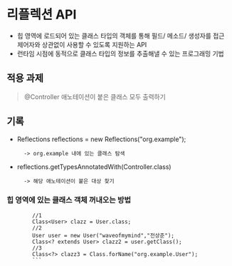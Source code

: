 # 리플렉션 API

- 힙 영역에 로드되어 있는 클래스 타입의 객체를 통해 필드/ 메소드/ 생성자를 접근 제어자와 상관없이 사용할 수 있도록 지원하는 API
- 런타임 시점에 동적으로 클래스 타입의 정보를 추출해낼 수 있는 프로그래밍 기법

## 적용 과제

> @Controller 애노테이션이 붙은 클래스 모두 출력하기

## 기록

- Reflections reflections = new Reflections("org.example");
        
        -> org.example 내에 있는 클래스 탐색
        
- reflections.getTypesAnnotatedWith(Controller.class) 

        -> 해당 애노테이션이 붙은 대상 찾기
        
### 힙 영역에 있는 클래스 객체 꺼내오는 방법

```
        //1
        Class<User> clazz = User.class;
        //2
        User user = new User("waveofmymind","전상준");
        Class<? extends User> clazz2 = user.getClass();
        //3
        Class<?> clazz3 = Class.forName("org.example.User");
        ```
